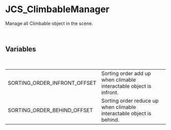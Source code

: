<div id="content-header">
  <h1>JCS_ClimbableManager</h1>
</div>

<p>
  Manage all Climbable object in the scene.
</p>


<br/>
<h2>Variables</h2>
<br/>

<table>
  <tr>
    <td>SORTING_ORDER_INFRONT_OFFSET</td>
    <td>Sorting order add up when climable interactable object is infront.</td>
  </tr>
  <tr>
    <td>SORTING_ORDER_BEHIND_OFFSET</td>
    <td>Sorting order reduce up when climable interactable object is behind.</td>
  </tr>
</table>
